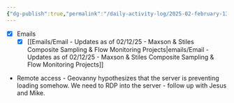 ```yaml
---
{"dg-publish":true,"permalink":"/daily-activity-log/2025-02-february-13/","noteIcon":"","created":"2025-02-13T08:18:48.754-06:00"}
---
```


- [x] Emails
	- [x] [[Emails/Email - Updates as of 02/12/25 - Maxson & Stiles Composite Sampling & Flow Monitoring Projects\|emails/Email - Updates as of 02/12/25 - Maxson & Stiles Composite Sampling & Flow Monitoring Projects]]
- Remote access - Geovanny hypothesizes that the server is preventing loading somehow. We need to RDP into the server - follow up with Jesus and Mike.